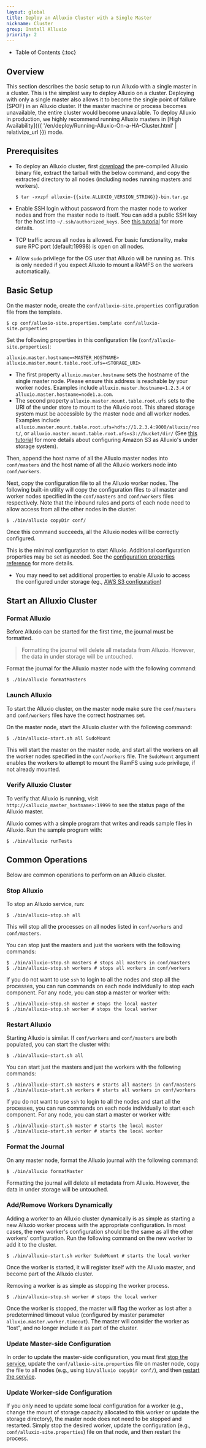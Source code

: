 ```yaml
---
layout: global
title: Deploy an Alluxio Cluster with a Single Master
nickname: Cluster
group: Install Alluxio
priority: 2
---
```


* Table of Contents
{:toc}

## Overview

This section describes the basic setup to run Alluxio with a single master in a cluster.
This is the simplest way to deploy Alluxio on a cluster.
Deploying with only a single master also allows it to become the single point of failure (SPOF) in
an Alluxio cluster.
If the master machine or process becomes unavailable, the entire cluster would become unavailable.
To deploy Alluxio in production, we highly recommend running Alluxio masters in
[High Availability]({{ '/en/deploy/Running-Alluxio-On-a-HA-Cluster.html' | relativize_url }}) mode.

## Prerequisites

* To deploy an Alluxio cluster, first [download](https://alluxio.io/download) the pre-compiled
  Alluxio binary file, extract the tarball with the below command, and copy the extracted 
  directory to all nodes (including nodes running masters and workers).
  
  ```console
  $ tar -xvzpf alluxio-{{site.ALLUXIO_VERSION_STRING}}-bin.tar.gz
  ```
  
* Enable SSH login without password from the master node to worker nodes and from the master node to itself.
  You can add a public SSH key for the host into `~/.ssh/authorized_keys`.
  See [this tutorial](http://www.linuxproblem.org/art_9.html) for more details.
* TCP traffic across all nodes is allowed.
  For basic functionality, make sure RPC port (default:19998) is open on all nodes.
* Allow `sudo` privilege for the OS user that Alluxio will be running as.
  This is only needed if you expect Alluxio to mount a RAMFS on the workers automatically.

## Basic Setup

On the master node, create the `conf/alluxio-site.properties` configuration file from the template.

```console
$ cp conf/alluxio-site.properties.template conf/alluxio-site.properties
```

Set the following properties in this configuration file (`conf/alluxio-site.properties`):

```
alluxio.master.hostname=<MASTER_HOSTNAME>
alluxio.master.mount.table.root.ufs=<STORAGE_URI>
```

- The first property `alluxio.master.hostname` sets the hostname of the single master node.
  Please ensure this address is reachable by your worker nodes.
  Examples include
  `alluxio.master.hostname=1.2.3.4` or `alluxio.master.hostname=node1.a.com`.
- The second property `alluxio.master.mount.table.root.ufs` sets to the URI of the under store to
  mount to the Alluxio root.
  This shared storage system must be accessible by the master node and all worker nodes.
  Examples include `alluxio.master.mount.table.root.ufs=hdfs://1.2.3.4:9000/alluxio/root/`, or 
  `alluxio.master.mount.table.root.ufs=s3://bucket/dir/`
  (See [this tutorial](https://docs.alluxio.io/os/user/stable/en/ufs/S3.html#running-alluxio-locally-with-s3) 
  for more details about configuring Amazon S3 as Alluxio's under storage system).

Then, append the host name of all the Alluxio master nodes into `conf/masters` 
and the host name of all the Alluxio workers node into `conf/workers`.

Next, copy the configuration file to all the Alluxio worker nodes.
The following built-in utility will copy the configuration files to all master and worker
nodes specified in the `conf/masters` and `conf/workers` files respectively.
Note that the inbound rules and ports of each node need to allow access from all the other nodes in the cluster.

```console
$ ./bin/alluxio copyDir conf/
```

Once this command succeeds, all the Alluxio nodes will be correctly configured.

This is the minimal configuration to start Alluxio. Additional configuration properties
may be set as needed. See the [configuration properties reference](https://docs.alluxio.io/os/user/stable/en/reference/Properties-List.html)
for more details.

- You may need to set additional properties to enable Alluxio to access
  the configured under storage (eg., [AWS S3 configuration](https://docs.alluxio.io/os/user/stable/en/overview/Getting-Started.html#bonus-configuration-for-aws))

## Start an Alluxio Cluster

### Format Alluxio

Before Alluxio can be started for the first time, the journal must be formatted.

> Formatting the journal will delete all metadata from Alluxio.
  However, the data in under storage will be untouched.

Format the journal for the Alluxio master node with the following command:

```console
$ ./bin/alluxio formatMasters
```

### Launch Alluxio

To start the Alluxio cluster, on the master node make sure the `conf/masters` and
`conf/workers` files have the correct hostnames set.

On the master node, start the Alluxio cluster with the following command:

```console
$ ./bin/alluxio-start.sh all SudoMount
```

This will start the master on the master node, and start all the workers on all the
worker nodes specified in the `conf/workers` file.
The `SudoMount` argument enables the workers to attempt to mount the RamFS using `sudo` 
privilege, if not already mounted.

### Verify Alluxio Cluster

To verify that Alluxio is running, visit `http://<alluxio_master_hostname>:19999` to see the status
page of the Alluxio master.

Alluxio comes with a simple program that writes and reads sample files in Alluxio.
Run the sample program with:

```console
$ ./bin/alluxio runTests
```

## Common Operations

Below are common operations to perform on an Alluxio cluster.

### Stop Alluxio

To stop an Alluxio service, run:

```console
$ ./bin/alluxio-stop.sh all
```

This will stop all the processes on all nodes listed in `conf/workers` and `conf/masters`.

You can stop just the masters and just the workers with the following commands:

```console
$ ./bin/alluxio-stop.sh masters # stops all masters in conf/masters
$ ./bin/alluxio-stop.sh workers # stops all workers in conf/workers
```

If you do not want to use `ssh` to login to all the nodes and stop all the processes, you can run
commands on each node individually to stop each component.
For any node, you can stop a master or worker with:

```console
$ ./bin/alluxio-stop.sh master # stops the local master
$ ./bin/alluxio-stop.sh worker # stops the local worker
```

### Restart Alluxio

Starting Alluxio is similar.
If `conf/workers` and `conf/masters` are both populated, you can start the cluster with:

```console
$ ./bin/alluxio-start.sh all
```

You can start just the masters and just the workers with the following commands:

```console
$ ./bin/alluxio-start.sh masters # starts all masters in conf/masters
$ ./bin/alluxio-start.sh workers # starts all workers in conf/workers
```

If you do not want to use `ssh` to login to all the nodes and start all the processes, you can run
commands on each node individually to start each component.
For any node, you can start a master or worker with:

```console
$ ./bin/alluxio-start.sh master # starts the local master
$ ./bin/alluxio-start.sh worker # starts the local worker
```

### Format the Journal

On any master node, format the Alluxio journal with the following command:

```console
$ ./bin/alluxio formatMaster
```

Formatting the journal will delete all metadata from Alluxio.
However, the data in under storage will be untouched.

### Add/Remove Workers Dynamically

Adding a worker to an Alluxio cluster dynamically is as simple as starting a new Alluxio worker
process with the appropriate configuration.
In most cases, the new worker's configuration should be the same as all the other workers'
configuration.
Run the following command on the new worker to add it to the cluster.

```console
$ ./bin/alluxio-start.sh worker SudoMount # starts the local worker
```

Once the worker is started, it will register itself with the Alluxio master, and become part of the
Alluxio cluster.

Removing a worker is as simple as stopping the worker process.

```console
$ ./bin/alluxio-stop.sh worker # stops the local worker
```

Once the worker is stopped, the master will flag the worker as lost after a predetermined timeout 
value (configured by master parameter `alluxio.master.worker.timeout`).
The master will consider the worker as "lost", and no longer include it as part of the cluster.

### Update Master-side Configuration

In order to update the master-side configuration, you must first [stop the service](#stop-alluxio),
update the `conf/alluxio-site.properties` file on master node,
copy the file to all nodes (e.g., using `bin/alluxio copyDir conf/`),
and then [restart the service](#restart-alluxio).

### Update Worker-side Configuration

If you only need to update some local configuration for a worker (e.g., change the mount
of storage capacity allocated to this worker or update the storage directory), the master node does
not need to be stopped and restarted.
Simply stop the desired worker, update the configuration
(e.g., `conf/alluxio-site.properties`) file on that node, and then restart the process.

